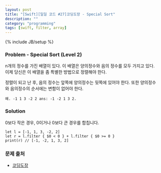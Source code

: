 ```yaml
---
layout: post
title: "[Swift][일일 코드 #27]코딩도장 - Special Sort"
description: ""
category: "programming"
tags: [swift, filter, array]
---
```

{% include JB/setup %}

### Problem - Special Sort (Level 2)

n개의 정수를 가진 배열이 있다. 이 배열은 양의정수와 음의 정수를 모두 가지고 있다. 이제 당신은 이 배열을 좀 특별한 방법으로 정렬해야 한다.

정렬이 되고 난 후, 음의 정수는 앞쪽에 양의정수는 뒷쪽에 있어야 한다. 또한 양의정수와 음의정수의 순서에는 변함이 없어야 한다.

	예. -1 1 3 -2 2 ans: -1 -2 1 3 2.

### Solution

0보다 작은 경우, 0이거나 0보다 큰 경우를 합칩니다.

	let l = [-1, 1, 3, -2, 2]
	let r = l.filter { $0 < 0 } + l.filter { $0 >= 0 }
	print(r) // [-1, -2, 1, 3, 2]

### 문제 출처

* [코딩도장](http://codingdojang.com/scode/414)